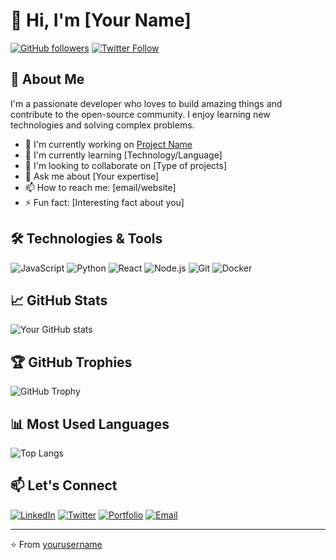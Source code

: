 # 👋 Hi, I'm [Your Name]

[![GitHub followers](https://img.shields.io/github/followers/yourusername?style=social)](https://github.com/yourusername?tab=followers)
[![Twitter Follow](https://img.shields.io/twitter/follow/yourtwitter?style=social)](https://twitter.com/yourtwitter)

## 🚀 About Me

I'm a passionate developer who loves to build amazing things and contribute to the open-source community. I enjoy learning new technologies and solving complex problems.

- 🔭 I'm currently working on [Project Name](link)
- 🌱 I'm currently learning [Technology/Language]
- 👯 I'm looking to collaborate on [Type of projects]
- 💬 Ask me about [Your expertise]
- 📫 How to reach me: [email/website]
- ⚡ Fun fact: [Interesting fact about you]

## 🛠️ Technologies & Tools

![JavaScript](https://img.shields.io/badge/-JavaScript-F7DF1E?style=flat-square&logo=javascript&logoColor=black)
![Python](https://img.shields.io/badge/-Python-3776AB?style=flat-square&logo=python&logoColor=white)
![React](https://img.shields.io/badge/-React-61DAFB?style=flat-square&logo=react&logoColor=black)
![Node.js](https://img.shields.io/badge/-Node.js-339933?style=flat-square&logo=node.js&logoColor=white)
![Git](https://img.shields.io/badge/-Git-F05032?style=flat-square&logo=git&logoColor=white)
![Docker](https://img.shields.io/badge/-Docker-2496ED?style=flat-square&logo=docker&logoColor=white)

## 📈 GitHub Stats

![Your GitHub stats](https://github-readme-stats.vercel.app/api?username=yourusername&show_icons=true&theme=radical)

## 🏆 GitHub Trophies

![GitHub Trophy](https://github-profile-trophy.vercel.app/?username=yourusername)

## 📊 Most Used Languages

![Top Langs](https://github-readme-stats.vercel.app/api/top-langs/?username=yourusername&layout=compact&theme=radical)

## 📫 Let's Connect

[![LinkedIn](https://img.shields.io/badge/-LinkedIn-0077B5?style=flat-square&logo=linkedin&logoColor=white)](https://www.linkedin.com/in/yourprofile/)
[![Twitter](https://img.shields.io/badge/-Twitter-1DA1F2?style=flat-square&logo=twitter&logoColor=white)](https://twitter.com/yourtwitter)
[![Portfolio](https://img.shields.io/badge/-Portfolio-000000?style=flat-square&logo=vercel&logoColor=white)](https://yourportfolio.com)
[![Email](https://img.shields.io/badge/-Email-D14836?style=flat-square&logo=gmail&logoColor=white)](mailto:youremail@gmail.com)

---

⭐️ From [yourusername](https://github.com/yourusername)
